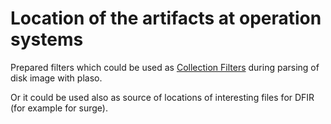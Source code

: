 # Location of the artifacts at operation systems

Prepared filters which could be used as [Collection Filters](https://plaso.readthedocs.io/en/latest/sources/user/Collection-Filters.html#yaml-based-filter-file-format) during parsing of disk image with plaso.

Or it could be used also as source of locations of interesting files for DFIR (for example for surge).
